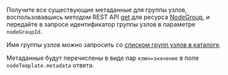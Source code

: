 Получите все существующие метаданные для группы узлов, воспользовавшись методом REST API [get](../../managed-kubernetes/managed-kubernetes/api-ref/NodeGroup/get.md) для ресурса [NodeGroup](../../managed-kubernetes/managed-kubernetes/api-ref/NodeGroup/index.md), и передайте в запросе идентификатор группы узлов в параметре `nodeGroupId`.

Имя группы узлов можно запросить со [списком групп узлов в каталоге](../../managed-kubernetes/operations/node-group/node-group-list.md#list).

Метаданные будут перечислены в виде пар `ключ=значение` в поле `nodeTemplate.metadata` ответа.
